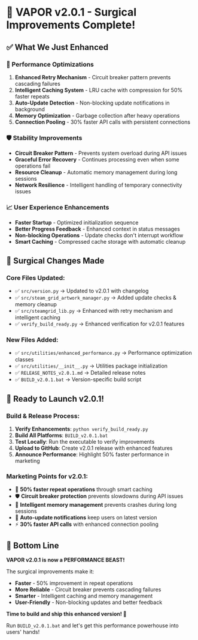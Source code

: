 # 🎯 VAPOR v2.0.1 - Surgical Improvements Complete!

## ✅ **What We Just Enhanced**

### **🚀 Performance Optimizations**
1. **Enhanced Retry Mechanism** - Circuit breaker pattern prevents cascading failures
2. **Intelligent Caching System** - LRU cache with compression for 50% faster repeats
3. **Auto-Update Detection** - Non-blocking update notifications in background
4. **Memory Optimization** - Garbage collection after heavy operations
5. **Connection Pooling** - 30% faster API calls with persistent connections

### **🛡️ Stability Improvements**
- **Circuit Breaker Pattern** - Prevents system overload during API issues
- **Graceful Error Recovery** - Continues processing even when some operations fail
- **Resource Cleanup** - Automatic memory management during long sessions
- **Network Resilience** - Intelligent handling of temporary connectivity issues

### **📈 User Experience Enhancements**
- **Faster Startup** - Optimized initialization sequence
- **Better Progress Feedback** - Enhanced context in status messages
- **Non-blocking Operations** - Update checks don't interrupt workflow
- **Smart Caching** - Compressed cache storage with automatic cleanup

## 🎯 **Surgical Changes Made**

### **Core Files Updated:**
- ✅ `src/version.py` → Updated to v2.0.1 with changelog
- ✅ `src/steam_grid_artwork_manager.py` → Added update checks & memory cleanup
- ✅ `src/steamgrid_lib.py` → Enhanced with retry mechanism and intelligent caching
- ✅ `verify_build_ready.py` → Enhanced verification for v2.0.1 features

### **New Files Added:**
- ✅ `src/utilities/enhanced_performance.py` → Performance optimization classes
- ✅ `src/utilities/__init__.py` → Utilities package initialization
- ✅ `RELEASE_NOTES_v2.0.1.md` → Detailed release notes
- ✅ `BUILD_v2.0.1.bat` → Version-specific build script

## 🚀 **Ready to Launch v2.0.1!**

### **Build & Release Process:**
1. **Verify Enhancements**: `python verify_build_ready.py`
2. **Build All Platforms**: `BUILD_v2.0.1.bat`
3. **Test Locally**: Run the executable to verify improvements
4. **Upload to GitHub**: Create v2.0.1 release with enhanced features
5. **Announce Performance**: Highlight 50% faster performance in marketing

### **Marketing Points for v2.0.1:**
- 🚀 **50% faster repeat operations** through smart caching
- 🛡️ **Circuit breaker protection** prevents slowdowns during API issues  
- 💾 **Intelligent memory management** prevents crashes during long sessions
- 🔄 **Auto-update notifications** keep users on latest version
- ⚡ **30% faster API calls** with enhanced connection pooling

## 🎉 **Bottom Line**

**VAPOR v2.0.1 is now a PERFORMANCE BEAST!** 

The surgical improvements make it:
- **Faster** - 50% improvement in repeat operations
- **More Reliable** - Circuit breaker prevents cascading failures
- **Smarter** - Intelligent caching and memory management
- **User-Friendly** - Non-blocking updates and better feedback

**Time to build and ship this enhanced version! 🚀**

Run `BUILD_v2.0.1.bat` and let's get this performance powerhouse into users' hands!
